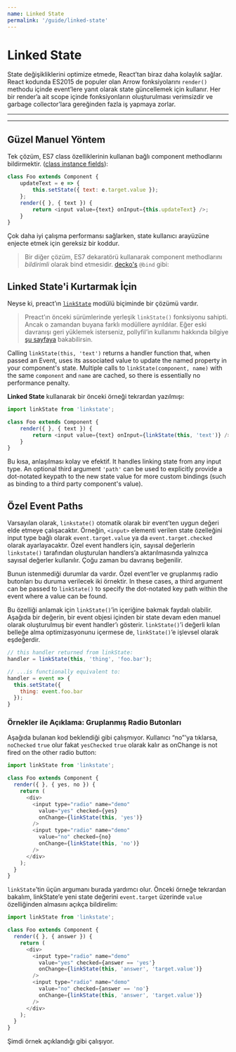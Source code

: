 ```yaml
---
name: Linked State
permalink: '/guide/linked-state'
---
```


# Linked State<!-- omit in toc -->

State değişikliklerini optimize etmede, React’tan biraz daha kolaylık sağlar. React kodunda ES2015 de populer olan Arrow fonksiyolarını `render()` methodu içinde event’lere yanıt olarak state güncellemek için kullanır. Her bir render’a ait scope içinde fonksiyonların oluşturulması verimsizdir ve garbage collector’lara gereğinden fazla iş yapmaya zorlar.

---

<toc></toc>

---

## Güzel Manuel Yöntem

Tek çözüm, ES7 class özelliklerinin kullanan bağlı component methodlarını bildirmektir. ([class instance fields](https://github.com/jeffmo/es-class-fields-and-static-properties)):

```js
class Foo extends Component {
	updateText = e => {
		this.setState({ text: e.target.value });
	};
	render({ }, { text }) {
		return <input value={text} onInput={this.updateText} />;
	}
}
```

Çok daha iyi çalışma performansı sağlarken, state kullanıcı arayüzüne enjecte etmek için gereksiz bir koddur.

>Bir diğer çözüm, ES7 dekaratörü kullanarak  component methodlarını _bildirimli_ olarak bind etmesidir. [decko's](http://git.io/decko) `@bind` gibi:


## Linked State'i Kurtarmak İçin

Neyse ki, preact’ın [`linkState`](https://github.com/developit/linkstate) modülü biçiminde bir çözümü vardır.

>Preact’ın önceki sürümlerinde yerleşik `linkState()` fonksiyonu sahipti. Ancak o zamandan buyana farklı modüllere ayrıldılar. Eğer eski davranışı geri yüklemek isterseniz, pollyfil’in kullanımı hakkında bilgiye [şu sayfaya](https://github.com/developit/linkstate#usage) bakabilirsin.

Calling `linkState(this, 'text')` returns a handler function that, when passed an Event, uses its associated value to update the named property in your component's state.  Multiple calls to `linkState(component, name)` with the same `component` and `name` are cached, so there is essentially no performance penalty.

**Linked State** kullanarak bir önceki örneği tekrardan yazılmışı:

```js
import linkState from 'linkstate';

class Foo extends Component {
	render({ }, { text }) {
		return <input value={text} onInput={linkState(this, 'text')} />;
	}
}
```

Bu kısa, anlaşılması kolay ve efektif. It handles linking state from any input type. An optional third argument `'path'` can be used to explicitly provide a dot-notated keypath to the new state value for more custom bindings (such as binding to a third party component's value).


## Özel Event Paths

Varsayılan olarak, `linkstate()` otomatik olarak bir event’ten uygun değeri elde etmeye çalışacaktır. Örneğin, `<input>` elementi verilen state özelleğini input type bağlı olarak `event.target.value` ya da `event.target.checked` olarak ayarlayacaktır. Özel event handlers için, sayısal değerlerin `linkstate()` tarafından oluşturulan handlers’a aktarılmasında yalnızca sayısal değerler kullanılır. Çoğu zaman bu davranış beğenilir.

Bunun istenmediği durumlar da vardır.  Özel event’ler ve gruplanmış radio butonları bu duruma verilecek iki örnektir. In these cases, a third argument can be passed to `linkState()` to specify the dot-notated key path within the event where a value can be found.

Bu özelliği anlamak için `linkState()`’in içeriğine bakmak faydalı olabilir. Aşağıda bir değerin, bir event objesi içinden bir state devam eden manuel olarak oluşturulmuş bir event handler’ı gösterir. `linkState()`’i değerli kılan belleğe alma optimizasyonunu içermese de, `linkState()`’e işlevsel olarak eşdeğerdir.

```js
// this handler returned from linkState:
handler = linkState(this, 'thing', 'foo.bar');

// ...is functionally equivalent to:
handler = event => {
  this.setState({
    thing: event.foo.bar
  });
}
```


### Örnekler ile Açıklama: Gruplanmış Radio Butonları

Aşağıda bulanan kod beklendiği gibi çalışmıyor. Kullanıcı “no”’ya tıklarsa, `noChecked` `true` olur fakat `yesChecked` `true` olarak kalır as onChange is not fired on the other radio button:

```js
import linkState from 'linkstate';

class Foo extends Component {
  render({ }, { yes, no }) {
    return (
      <div>
        <input type="radio" name="demo"
          value="yes" checked={yes}
          onChange={linkState(this, 'yes')}
        />
        <input type="radio" name="demo"
          value="no" checked={no}
          onChange={linkState(this, 'no')}
        />
      </div>
    );
  }
}
```

`linkState`’tin üçün argumanı burada yardımcı olur. Önceki örneğe tekrardan bakalım, linkState’e yeni state değerini `event.target` üzerinde `value` özelliğinden almasını açıkça bildirelim:

```js
import linkState from 'linkstate';

class Foo extends Component {
  render({ }, { answer }) {
    return (
      <div>
        <input type="radio" name="demo"
          value="yes" checked={answer == 'yes'}
          onChange={linkState(this, 'answer', 'target.value')}
        />
        <input type="radio" name="demo"
          value="no" checked={answer == 'no'}
          onChange={linkState(this, 'answer', 'target.value')}
        />
      </div>
    );
  }
}
```

Şimdi örnek açıklandığı gibi çalışıyor.
